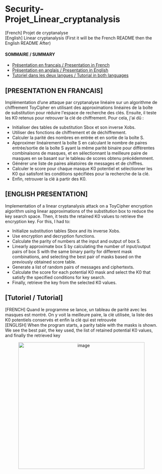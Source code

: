 # Security-Projet_Linear_cryptanalysis
[French] Projet de cryptanalyse   
[English]  Linear cryptanalysis (First it will be the French README then the English README After)     

#### SOMMAIRE / SUMMARY
- [Présentation en francais / Presentation in French](#presentation-en-francais)
- [Présentation en anglais / Presentation in English](#english-presentation)
- [Tutoriel dans les deux langues / Tutorial in both languages](#tutoriel--tutorial)

## [PRESENTATION EN FRANCAIS]
Implémentation d’une attaque par cryptanalyse linéaire sur un algorithme de chiffrement ToyCipher en utilisant des approximations linéaires de la boîte de substitution pour réduire l'espace de recherche des clés. Ensuite, il teste les K0 retenus pour retrouver la clé de chiffrement. Pour cela, j'ai dû :
- Initialiser des tables de substitution Sbox et son inverse Xobs.
- Utiliser des fonctions de chiffrement et de déchiffrement.
- Calculer la parité des nombres en entrée et en sortie de la boîte S.
- Approximer linéairement la boîte S en calculant le nombre de paires entrée/sortie de la boîte S ayant la même parité binaire pour différentes combinaisons de masques, et en sélectionnant la meilleure paire de masques en se basant sur le tableau de scores obtenu précédemment.
- Générer une liste de paires aléatoires de messages et de chiffres.
- Calculer le score pour chaque masque K0 potentiel et sélectionner les K0 qui satisfont les conditions spécifiées pour la recherche de la clé.
- Enfin, retrouver la clé à partir des K0.


## [ENGLISH PRESENTATION]
Implementation of a linear cryptanalysis attack on a ToyCipher encryption algorithm using linear approximations of the substitution box to reduce the key search space. Then, it tests the retained K0 values to retrieve the encryption key. For this, I had to:
- Initialize substitution tables Sbox and its inverse Xobs.
- Use encryption and decryption functions.
- Calculate the parity of numbers at the input and output of box S.
- Linearly approximate box S by calculating the number of input/output pairs of box S with the same binary parity for different mask combinations, and selecting the best pair of masks based on the previously obtained score table.
- Generate a list of random pairs of messages and ciphertexts.
- Calculate the score for each potential K0 mask and select the K0 that satisfy the specified conditions for key search.
- Finally, retrieve the key from the selected K0 values.


## [Tutoriel / Tutorial]
[FRENCH] Quand le programme se lance, un tableau de parité avec les masques est montré. On y voit la meilleure paire, la clé utilisée, la liste des K0 potentiels conservés et enfin la clé qui est retrouvée  
[ENGLISH] When the program starts, a parity table with the masks is shown. We see the best pair, the key used, the list of retained potential K0 values, and finally the retrieved key  
<div align="center">
<img width="417" alt="image" src="https://github.com/D-TheProgrammer/Security-Projet_Linear_cryptanalysis/assets/151149998/288f1a1a-52c3-4a95-8ee7-6e4d57594a7a">
</div>
